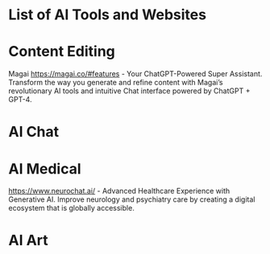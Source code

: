 # List of AI Tools and Websites

# Content Editing
Magai https://magai.co/#features - Your ChatGPT-Powered Super Assistant. Transform the way you generate and refine content with Magai’s revolutionary AI tools and intuitive Chat interface powered by ChatGPT + GPT-4.

# AI Chat

# AI Medical
https://www.neurochat.ai/ - Advanced Healthcare Experience with Generative AI. Improve neurology and psychiatry care by creating a digital ecosystem that is globally accessible.

# AI Art
